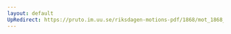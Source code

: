 ```yaml
---
layout: default
UpRedirect: https://pruto.im.uu.se/riksdagen-motions-pdf/1868/mot_1868__ak__254/mot_1868__ak__254-002.pdf
---
```

